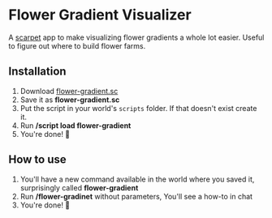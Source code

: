 # Flower Gradient Visualizer
A [scarpet](https://github.com/gnembon/scarpet) app to make visualizing flower gradients a whole lot easier. Useful to figure out where to build flower farms.

## Installation
1. Download [flower-gradient.sc](https://github.com/bandinator27/flower-gradient-visualizer/blob/main/flower-gradient.sc)
2. Save it as **flower-gradient.sc**
3. Put the script in your world's `scripts` folder. If that doesn't exist create it.
4. Run **/script load flower-gradient**
5. You're done! 🥳

## How to use
1. You'll have a new command available in the world where you saved it, surprisingly called **flower-gradient**
2. Run **/flower-gradinet** without parameters, You'll see a how-to in chat
3. You're done! 🥳
